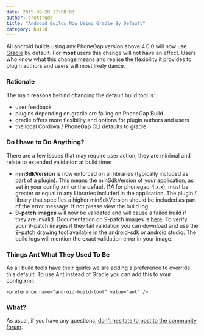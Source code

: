 ```yaml
---
date: 2015-09-28 17:00:03
author: brettrudd
title: "Android Builds Now Using Gradle By Default"
category: build
---
```


All android builds using any PhoneGap version above 4.0.0 will now use [Gradle](http://www.gradle.org) by default. For **most** users this change will not have an effect. Users who know what this change means and realise the flexibility it provides to plugin authors and users will most likely dance.

### Rationale

The main reasons behind changing the default build tool is:
* user feedback
* plugins depending on gradle are failing on PhoneGap Build
* gradle offers more flexibility and options for plugin authors and users
* the local Cordova / PhoneGap CLI defaults to gradle

### Do I have to Do Anything?

There are a few issues that may require user action, they are minimal and relate to extended validation at build time:
* **minSdkVersion** is now enforced on all libraries (typically included as part of a plugin). This means the minSdkVersion of your application, as set in your config.xml or the default (**14** for phonegap 4.x.x), must be greater or equal to any Libraries included in the application. The plugin / library that specifies a higher minSdkVersion should be included as part of the error message. If not please view the build log.
* **9-patch images** will now be validated and will cause a failed build if they are invalid. Documentation on 9-patch images is [here](http://developer.android.com/guide/topics/graphics/2d-graphics.html#nine-patch). To verify your 9-patch images if they fail validation you can download and use the [9-patch drawing tool](http://developer.android.com/tools/help/draw9patch.html) available in the android-sdk or android studio. The build logs will mention the exact validation error in your image.

### Things Ant What They Used To Be

As all build tools have their quirks we are adding a preference to override this default.  To use Ant instead of Gradle you can add this to your config.xml:

    <preference name="android-build-tool" value="ant" />

### What?

As usual, if you have any questions, <a href="https://community.phonegap.com">don't hesitate to post to the community forum</a>.
